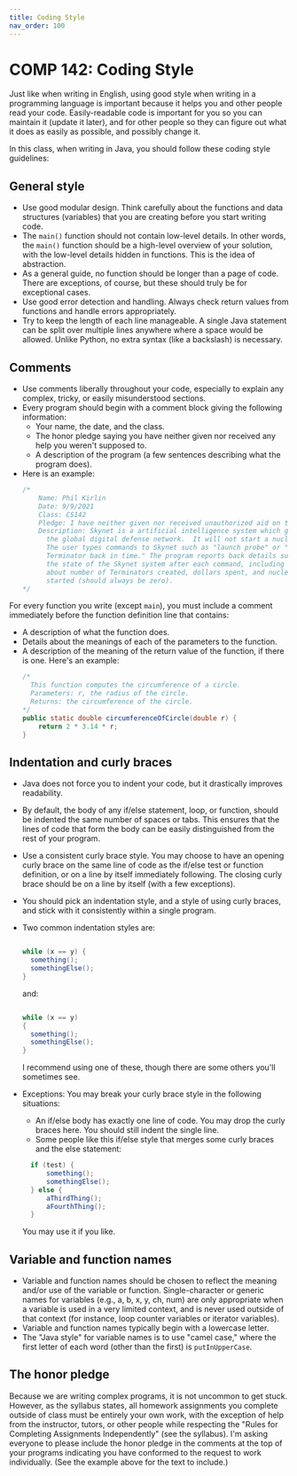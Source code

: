 ```yaml
---
title: Coding Style
nav_order: 100
---
```


# COMP 142: Coding Style

Just like when writing in English, using good style when writing in a 
programming language is important because it helps you and other people read 
your code. Easily-readable code is important for you so you can maintain it (update 
it later), and for other people so they can figure out what it does as easily as possible, and possibly change it.

In this class, when writing in Java, you should follow these coding style guidelines:

## General style
- Use good modular design. Think carefully about the functions and data structures (variables) that you are creating before you start writing code.
- The `main()` function should not contain low-level details. In other words, the `main()` 
function should be a high-level overview of your solution, with the low-level details hidden in functions. This is the idea of abstraction.
- As a general guide, no function should be longer than a page of code. There are exceptions, of course, but these should truly be for exceptional cases.
- Use good error detection and handling. Always check return values from functions and handle errors appropriately.
- Try to keep the length of each line manageable. A single Java statement can be split 
over multiple lines anywhere where a space would be allowed. Unlike Python, no extra syntax (like a backslash) is necessary.

## Comments
- Use comments liberally throughout your code, especially to explain any complex, tricky, or easily misunderstood sections.
- Every program should begin with a comment block giving the following information:
	- Your name, the date, and the class.
	- The honor pledge saying you have neither given nor received any help you weren't supposed to.
	- A description of the program (a few sentences describing what the program does).
- Here is an example:
	```java
	/*
		Name: Phil Kirlin
		Date: 9/9/2021
		Class: CS142
		Pledge: I have neither given nor received unauthorized aid on this program. 
		Description: Skynet is a artificial intelligence system which guides
	      the global digital defense network.  It will not start a nuclear war. 
	      The user types commands to Skynet such as "launch probe" or "send 
	      Terminator back in time." The program reports back details such as 
	      the state of the Skynet system after each command, including statistics
	      about number of Terminators created, dollars spent, and nuclear wars 
	      started (should always be zero).
	*/
	```	
For every function you write (except `main`), you must include a comment immediately before the function definition line that contains:
- A description of what the function does.
- Details about the meanings of each of the parameters to the function.
- A description of the meaning of the return value of the function, if there is one.
	Here's an example:
  ```java
  /*
    This function computes the circumference of a circle.
    Parameters: r, the radius of the circle.
    Returns: the circumference of the circle.
  */
  public static double circumferenceOfCircle(double r) {
      return 2 * 3.14 * r;
  }
  ```
  
## Indentation and curly braces

- Java does not force you to indent your code, but it drastically improves readability.
- By default, the body of any if/else statement, loop, or function, should be indented 
the same number of spaces or tabs. This ensures that the lines of code that form the body 
can be easily distinguished from the rest of your program.
- Use a consistent curly brace style. You may choose to have an opening curly brace on 
the same line of code as the if/else test or function definition, or on a line by itself 
immediately following. The closing curly brace should be on a line by itself (with a few exceptions).
- You should pick an indentation style, and a style of using curly braces, and stick with it consistently within a single program.
- Two common indentation styles are:

	```java

	while (x == y) {
      something();
      somethingElse();
	}
	```
	
	and:
	
	
	```java

	while (x == y) 
	{
      something();
      somethingElse();
	}
	```
	
   I recommend using one of these, though there are some others you'll sometimes see.
- Exceptions: You may break your curly brace style in the following situations:
  - An if/else body has exactly one line of code. You may drop the curly braces here. You should still indent the single line.
  - Some people like this if/else style that merges some curly braces and the else statement:
  ```java
	if (test) {
		something();
		somethingElse();
	} else {
		aThirdThing();
		aFourthThing();
	}
	```
	
	You may use it if you like.

## Variable and function names

- Variable and function names should be chosen to reflect the meaning and/or use of the variable or function. 
  Single-character or generic names for variables (e.g., a, b, x, y, ch, num) are only appropriate when a 
   variable is used in a very limited context, and is never used outside of that context (for instance, 
   loop counter variables or iterator variables).
- Variable and function names typically begin with a lowercase letter.
- The "Java style" for variable names is to use "camel case," where the first letter of each word 
  (other than the first) is `putInUpperCase`. 
  
## The honor pledge

Because we are writing complex programs, it is not uncommon to get stuck. However, as the syllabus states, all homework assignments you complete outside of class must be entirely your own work, with the exception of help from the instructor, tutors, or other people while respecting the "Rules for Completing Assignments Independently" (see the syllabus).
I'm asking everyone to please include the honor pledge in the comments at the top of your programs indicating you have conformed to the request to work individually. (See the example above for the text to include.)
